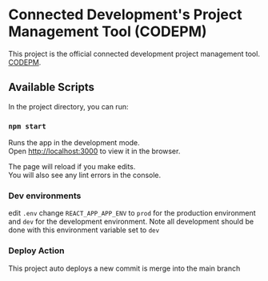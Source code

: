 # Connected Development's Project Management Tool (CODEPM)

This project is the official connected development project management tool.  [CODEPM](https://pm.connecteddevelopment.org/dashboard).

## Available Scripts

In the project directory, you can run:

### `npm start`

Runs the app in the development mode.\
Open [http://localhost:3000](http://localhost:3000) to view it in the browser.

The page will reload if you make edits.\
You will also see any lint errors in the console.
### Dev environments
edit `.env` change `REACT_APP_APP_ENV` to `prod` for the production environment and `dev` for the development environment. Note all development should be done with this environment variable set to `dev`

### Deploy Action
This project auto deploys a new commit is merge into the main branch



